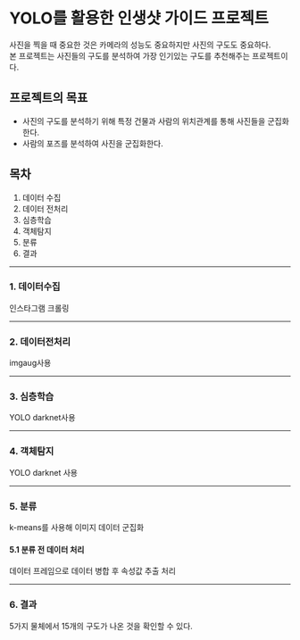 # YOLO를 활용한 인생샷 가이드 프로젝트


 
사진을 찍을 때 중요한 것은 카메라의 성능도 중요하지만 사진의 구도도 중요하다.   
본 프로젝트는 사진들의 구도를 분석하여 가장 인기있는 구도를 추천해주는 프로젝트이다.   


## 프로젝트의 목표

* 사진의 구도를 분석하기 위해 특정 건물과 사람의 위치관계를 통해 사진들을 군집화한다.   
* 사람의 포즈를 분석하여 사진을 군집화한다. 

## 목차

1. 데이터 수집
2. 데이터 전처리
3. 심층학습
4. 객체탐지
5. 분류
6. 결과 

---

### 1. 데이터수집

인스타그램 크롤링

---

### 2. 데이터전처리 

imgaug사용   

---

### 3. 심층학습   

YOLO darknet사용 

---


### 4. 객체탐지   

YOLO darknet 사용

---

### 5. 분류 

k-means를 사용해 이미지 데이터 군집화 

#### 5.1 분류 전 데이터 처리

데이터 프레임으로 데이터 병합 후 속성값 추출 처리

---

### 6. 결과 

5가지 물체에서 15개의 구도가 나온 것을 확인할 수 있다.
